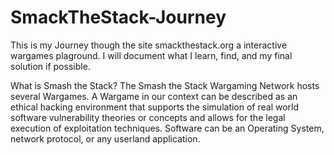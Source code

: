 # SmackTheStack-Journey
This is my Journey though the site smackthestack.org a interactive wargames plaground. I will document what I learn, find, and my final solution if possible.  

What is Smash the Stack?
The Smash the Stack Wargaming Network hosts several Wargames. A Wargame in our context can be described as an ethical hacking environment that supports the simulation of real world software vulnerability theories or concepts and allows for the legal execution of exploitation techniques. Software can be an Operating System, network protocol, or any userland application. 

